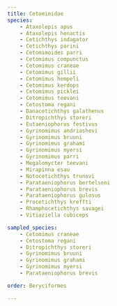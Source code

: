 ```yaml
---
title: Cetomimidae
species:
    - Ataxolepis apus
    - Ataxolepis henactis
    - Cetichthys indagator
    - Cetichthys parini
    - Cetomimoides parri
    - Cetomimus compunctus
    - Cetomimus craneae
    - Cetomimus gillii
    - Cetomimus hempeli
    - Cetomimus kerdops
    - Cetomimus picklei
    - Cetomimus teevani
    - Cetostoma regani
    - Danacetichthys galathenus
    - Ditropichthys storeri
    - Eutaeniophorus festivus
    - Gyrinomimus andriashevi
    - Gyrinomimus bruuni
    - Gyrinomimus grahami
    - Gyrinomimus myersi
    - Gyrinomimus parri
    - Megalomycter teevani
    - Mirapinna esau
    - Notocetichthys trunovi
    - Parataeniophorus bertelseni
    - Parataeniophorus brevis
    - Parataeniophorus gulosus
    - Procetichthys kreffti
    - Rhamphocetichthys savagei
    - Vitiaziella cubiceps

sampled_species:
    - Cetomimus craneae
    - Cetostoma regani
    - Ditropichthys storeri
    - Gyrinomimus bruuni
    - Gyrinomimus grahami
    - Gyrinomimus myersi
    - Parataeniophorus brevis

order: Beryciformes

---
```

